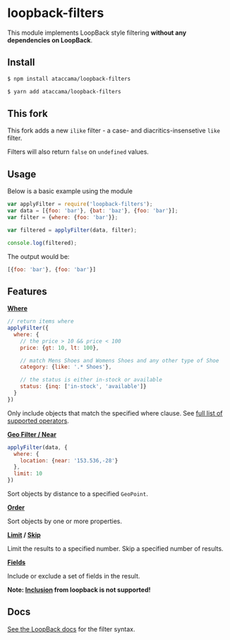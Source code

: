# loopback-filters

This module implements LoopBack style filtering **without any dependencies on
LoopBack**.

## Install

```sh
$ npm install ataccama/loopback-filters
```

```sh
$ yarn add ataccama/loopback-filters
```

## This fork

This fork adds a new `ilike` filter - a case- and diacritics-insensetive `like` filter.

Filters will also return `false` on `undefined` values.

## Usage

Below is a basic example using the module

```js
var applyFilter = require('loopback-filters');
var data = [{foo: 'bar'}, {bat: 'baz'}, {foo: 'bar'}];
var filter = {where: {foo: 'bar'}};

var filtered = applyFilter(data, filter);

console.log(filtered);
```

The output would be:

```js
[{foo: 'bar'}, {foo: 'bar'}]
```

## Features

**[Where](http://docs.strongloop.com/display/public/LB/Where+filter)**

```js
// return items where
applyFilter({
  where: {
    // the price > 10 && price < 100
    price: {gt: 10, lt: 100},

    // match Mens Shoes and Womens Shoes and any other type of Shoe
    category: {like: '.* Shoes'},

    // the status is either in-stock or available
    status: {inq: ['in-stock', 'available']}
  }
})
```

Only include objects that match the specified where clause. See [full list of supported operators](http://docs.strongloop.com/display/public/LB/Where+filter#Wherefilter-Operators).

**[Geo Filter / Near](http://docs.strongloop.com/display/public/LB/Where+filter#Wherefilter-near)**

```js
applyFilter(data, {
  where: {
    location: {near: '153.536,-28'}
  },
  limit: 10
})
```

Sort objects by distance to a specified `GeoPoint`.

**[Order](http://docs.strongloop.com/display/public/LB/Order+filter)**

Sort objects by one or more properties.

**[Limit](http://docs.strongloop.com/display/public/LB/Limit+filter) / [Skip](http://docs.strongloop.com/display/public/LB/Skip+filter)**

Limit the results to a specified number. Skip a specified number of results.

**[Fields](http://docs.strongloop.com/display/public/LB/Fields+filter)**

Include or exclude a set of fields in the result.

**Note: [Inclusion](http://docs.strongloop.com/display/public/LB/Include+filter) from loopback is not supported!**

## Docs

[See the LoopBack docs](http://docs.strongloop.com/display/public/LB/Querying+data) for the filter syntax.
